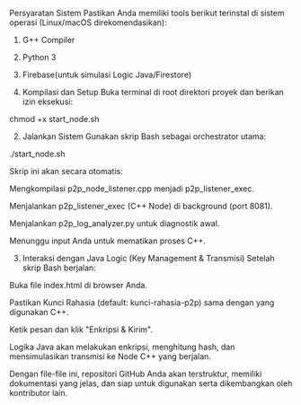 Persyaratan Sistem
Pastikan Anda memiliki tools berikut terinstal di sistem operasi (Linux/macOS direkomendasikan):

1. G++ Compiler 
2. Python 3
3. Firebase(untuk simulasi Logic Java/Firestore)

1. Kompilasi dan Setup
Buka terminal di root direktori proyek dan berikan izin eksekusi:

chmod +x start_node.sh

2. Jalankan Sistem
Gunakan skrip Bash sebagai orchestrator utama:

./start_node.sh

Skrip ini akan secara otomatis:

Mengkompilasi p2p_node_listener.cpp menjadi p2p_listener_exec.

Menjalankan p2p_listener_exec (C++ Node) di background (port 8081).

Menjalankan p2p_log_analyzer.py untuk diagnostik awal.

Menunggu input Anda untuk mematikan proses C++.

3. Interaksi dengan Java Logic (Key Management & Transmisi)
Setelah skrip Bash berjalan:

Buka file index.html di browser Anda.

Pastikan Kunci Rahasia (default: kunci-rahasia-p2p) sama dengan yang digunakan C++.

Ketik pesan dan klik "Enkripsi & Kirim".

Logika Java akan melakukan enkripsi, menghitung hash, dan mensimulasikan transmisi ke Node C++ yang berjalan.

Dengan file-file ini, repositori GitHub Anda akan terstruktur, memiliki dokumentasi yang jelas, dan siap untuk digunakan serta dikembangkan oleh kontributor lain.
